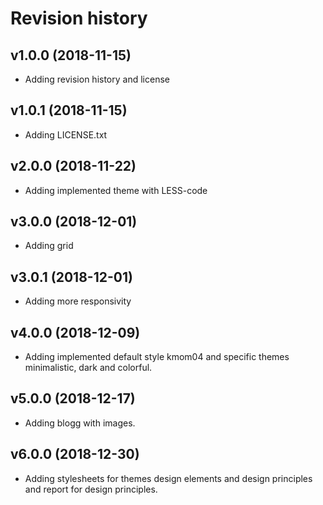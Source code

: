 Revision history
==================

v1.0.0 (2018-11-15)
-------------------
* Adding revision history and license

v1.0.1 (2018-11-15)
--------------------
* Adding LICENSE.txt

v2.0.0 (2018-11-22)
--------------------
* Adding implemented theme with LESS-code

v3.0.0 (2018-12-01)
--------------------
* Adding grid

v3.0.1 (2018-12-01)
--------------------
* Adding more responsivity

v4.0.0 (2018-12-09)
--------------------
* Adding implemented default style kmom04 and specific themes minimalistic, dark and colorful.

v5.0.0 (2018-12-17)
--------------------
* Adding blogg with images.

v6.0.0 (2018-12-30)
--------------------
* Adding stylesheets for themes design elements and design principles and report for design principles.
